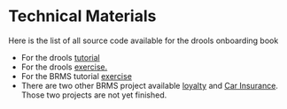 # Technical Materials

Here is the list of all source code available for the drools onboarding book
* For the drools [tutorial](https://github.com/nheron/droolscourse/tree/master/AccountProject)
* For the drools [exercise.](https://github.com/nheron/droolscourse/tree/master/cost-calculation)
* For the BRMS tutorial [exercise](https://github.com/chtiJBUG/onboarding-nautic-project)
* There are two other BRMS project available [loyalty](https://github.com/chtiJBUG/onboarding-loyalty-project)  and [Car Insurance](https://github.com/chtiJBUG/onboarding-carinsurance-project). Those two projects are not yet finished.



